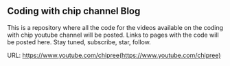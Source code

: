## Coding with chip channel Blog

This is a repository where all the code for the videos available on the coding with chip youtube channel will be posted. Links to pages with the code will be posted here. Stay tuned, subscribe, star, follow.

URL: https://www.youtube.com/chipree(https://www.youtube.com/chipree)

